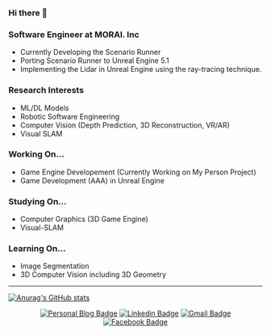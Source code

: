 ### Hi there 👋

### Software Engineer at MORAI. Inc
- Currently Developing the Scenario Runner
- Porting Scenario Runner to Unreal Engine 5.1
- Implementing the Lidar in Unreal Engine using the ray-tracing technique.

### Research Interests
- ML/DL Models
- Robotic Software Engineering
- Computer Vision (Depth Prediction, 3D Reconstruction, VR/AR)
- Visual SLAM

### Working On...
- Game Engine Developement (Currently Working on My Person Project)
- Game Development (AAA) in Unreal Engine

### Studying On...
- Computer Graphics (3D Game Engine)
- Visual-SLAM

### Learning On...
- Image Segmentation
- 3D Computer Vision including 3D Geometry
---

[![Anurag's GitHub stats](https://github-readme-stats.vercel.app/api?username=sjang1594)](https://github.com/sjang1594/github-readme-stats)

<div align=center>
  
[![Personal Blog Badge](http://img.shields.io/badge/-Tech%20blog-black?style=flat-square&logo=github&link=https://sjang1594.github.io/)](https://sjang1594.github.io/)
[![Linkedin Badge](https://img.shields.io/badge/-LinkedIn-blue?style=flat-square&logo=Linkedin&logoColor=white&link=https://https:www.linkedin.com/in/seungho-jang-41b3b9145/)](https://www.linkedin.com/in/seungho-jang-41b3b9145/) 
[![Gmail Badge](https://img.shields.io/badge/-Gmail-d14836?style=flat-square&logo=Gmail&logoColor=white&link=mailto:snugyun01@gmail.com)](mailto:sjang1594@gmail.com)
[![Facebook Badge](https://img.shields.io/badge/facebook-1877f2?style=flat-square&logo=facebook&logoColor=white&link=https://www.facebook.com/sjang1594)](https://www.facebook.com/sjang1594)

</div>
